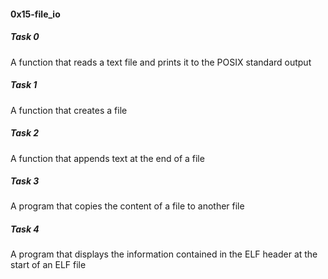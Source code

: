 <h4>0x15-file_io</h4>

<h5>Task 0</h5>
A function that reads a text file and prints it to the POSIX standard output    
<h5>Task 1</h5>
A function that creates a file     
<h5>Task 2</h5>
A function that appends text at the end of a file     
<h5>Task 3</h5>
A program that copies the content of a file to another file    
<h5>Task 4</h5>
A program that displays the information contained in the ELF header at the start of an ELF file     
